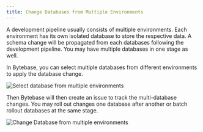 ```yaml
---
title: Change Databases from Multiple Environments
---
```


A development pipeline usually consists of multiple environments.
Each environment has its own isolated database to store the respective data. A schema change will be propagated from each databases following the development pipeline. You may have multiple databases in one stage as well.

In Bytebase, you can select multiple databases from different environments to apply the database change.

![Select database from multiple environments](/content/docs/batch-change/multi-environment-database-select.webp)

Then Bytebase will then create an issue to track the multi-database changes. You may roll out changes one database after another or batch rollout databases at the same stage.

![Change Database from multiple environments](/content/docs/batch-change/multi-environment-database-change.webp)
